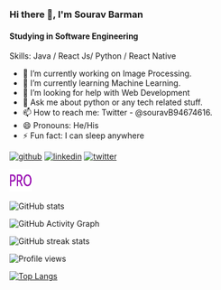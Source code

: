 ### Hi there 👋, I'm Sourav Barman
#### Studying in Software Engineering

Skills: Java / React Js/ Python / React Native

- 🔭 I’m currently working on Image Processing. 
- 🌱 I’m currently learning Machine Learning. 
- 🤔 I’m looking for help with Web Development 
- 💬 Ask me about python or any tech related stuff. 
- 📫 How to reach me: Twitter - @souravB94674616. 
- 😄 Pronouns: He/His 
- ⚡ Fun fact: I can sleep anywhere 


[<img src='https://cdn.jsdelivr.net/npm/simple-icons@3.0.1/icons/github.svg' alt='github' height='40'>](https://github.com/SouravBarman001)  [<img src='https://cdn.jsdelivr.net/npm/simple-icons@3.0.1/icons/linkedin.svg' alt='linkedin' height='40'>](https://www.linkedin.com/in/https://www.linkedin.com/in/sourav-barman-155910193//)  [<img src='https://cdn.jsdelivr.net/npm/simple-icons@3.0.1/icons/twitter.svg' alt='twitter' height='40'>](https://twitter.com/@souravB94674616)  

<a href='https://github.com/pricing'><img src='https://raw.githubusercontent.com/acervenky/animated-github-badges/master/assets/pro.gif' width='40' height='40'></a> 

![GitHub stats](https://github-readme-stats.vercel.app/api?username=SouravBarman001&show_icons=true)  

![GitHub Activity Graph](https://activity-graph.herokuapp.com/graph?username=SouravBarman001)  

![GitHub streak stats](https://github-readme-streak-stats.herokuapp.com/?user=SouravBarman001)  

![Profile views](https://gpvc.arturio.dev/SouravBarman001)  

[![Top Langs](https://github-readme-stats.vercel.app/api/top-langs/?username=SouravBarman001)](https://github.com/anuraghazra/github-readme-stats)
